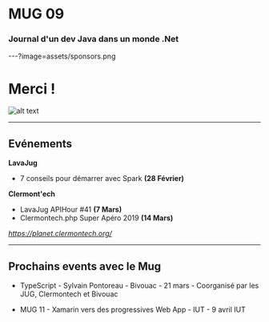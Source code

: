# MUG 09 
### Journal d'un dev Java dans un monde .Net
---?image=assets/sponsors.png
# Merci !
![alt text](https://gitlab.com/mug-in-clermont-public/talks/raw/master/S09/assets/sponsors.png "")

---
## Evénements 

**LavaJug**
- 7 conseils pour démarrer avec Spark **(28 Février)**

**Clermont'ech**
- LavaJug APIHour #41 **(7 Mars)**
- Clermontech.php Super Apéro 2019 **(14 Mars)**

*https://planet.clermontech.org/*

---
## Prochains events avec le Mug
- TypeScript - Sylvain Pontoreau - Bivouac - 21 mars - 
Coorganisé par les JUG, Clermontech et Bivouac 

- MUG 11 - Xamarin vers des progressives Web App - IUT - 9 avril IUT



